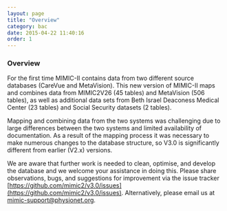 ```yaml
---
layout: page
title: "Overview"
category: bac
date: 2015-04-22 11:40:16
order: 1
---
```


### Overview

For the first time MIMIC-II contains data from two different source databases (CareVue and MetaVision). This new version of MIMIC-II maps and combines data from MIMIC2V26 (45 tables) and MetaVision (506 tables), as well as additional data sets from Beth Israel Deaconess Medical Center (23 tables) and Social Security datasets (2 tables).

Mapping and combining data from the two systems was challenging due to large differences between the two systems and limited availability of documentation. As a result of the mapping process it was necessary to make numerous changes to the database structure, so V3.0 is significantly different from earlier (V2.x) versions. 

We are aware that further work is needed to clean, optimise, and develop the database and we welcome your assistance in doing this. Please share observations, bugs, and suggestions for improvement via the issue tracker [https://github.com/mimic2/v3.0/issues](https://github.com/mimic2/v3.0/issues). Alternatively, please email us at [mimic-support@physionet.org](mimic-support@physionet.org).


